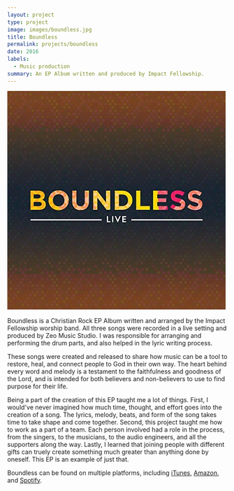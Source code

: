 ```yaml
---
layout: project
type: project
image: images/boundless.jpg
title: Boundless
permalink: projects/boundless
date: 2016
labels:
  - Music production
summary: An EP Album written and produced by Impact Fellowship.
---
```


<img class="ui medium left floated rounded image" src="../images/boundless.jpg">

Boundless is a Christian Rock EP Album written and arranged by the Impact Fellowship worship band. All three songs were recorded in a live setting and produced by Zeo Music Studio. I was responsible for arranging and performing the drum parts, and also helped in the lyric writing process. 

These songs were created and released to share how music can be a tool to restore, heal, and connect people to God in their own way. The heart behind every word and melody is a testament to the faithfulness and goodness of the Lord, and is intended for both believers and non-believers to use to find purpose for their life.

Being a part of the creation of this EP taught me a lot of things. First, I would've never imagined how much time, thought, and effort goes into the creation of a song. The lyrics, melody, beats, and form of the song takes time to take shape and come together. Second, this project taught me how to work as a part of a team. Each person involved had a role in the process, from the singers, to the musicians, to the audio engineers, and all the supporters along the way. Lastly, I learned that joining people with different gifts can truely create something much greater than anything done by oneself. This EP is an example of just that.

Boundless can be found on multiple platforms, including <a href="https://itunes.apple.com/us/album/boundless-live-live-single/id1174137048">iTunes</a>, <a href="https://www.amazon.com/Boundless-Live-Impact-Fellowship/dp/B01N3PSPEA">Amazon</a>, and <a href="https://play.spotify.com/album/7aMuq6O6XAVw2JPySFcfcO?play=true&utm_source=open.spotify.com&utm_medium=open">Spotify</a>.

